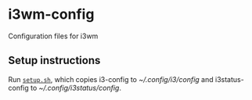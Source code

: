 # i3wm-config

Configuration files for i3wm

## Setup instructions

Run [`setup.sh`](setup.sh), which copies i3-config to _~/.config/i3/config_ and i3status-config to _~/.config/i3status/config_.
